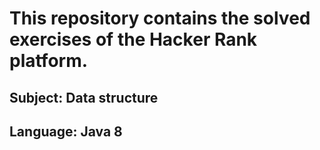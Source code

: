 # This repository contains the solved exercises of the Hacker Rank platform.
## Subject: Data structure
## Language: Java 8
